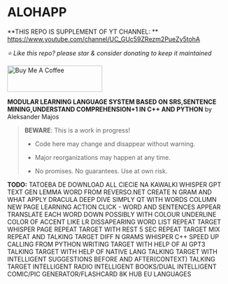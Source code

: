 # ALOHAPP
**THIS REPO IS SUPPLEMENT OF YT CHANNEL: ** https://www.youtube.com/channel/UC_GUc59ZRezm2PueZy5tohA

*⭐️ Like this repo? please star & consider donating to keep it maintained*

<a href="https://www.buymeacoffee.com/aleksanderu" target="_blank"><img src="https://cdn.buymeacoffee.com/buttons/v2/default-yellow.png" alt="Buy Me A Coffee" style="height: 60px !important;width: 217px !important;" ></a>



**MODULAR LEARNING LANGUAGE SYSTEM BASED ON SRS,SENTENCE MINING,UNDERSTAND COMPREHENSION+1 IN C++ AND PYTHON** by Aleksander Majos

> **BEWARE**: This is a work in progress!
>
> * Code here may change and disappear without warning.
>
> * Major reorganizations may happen at any time.
>
> * No promises. No guarantees. Use at own risk.

**TODO:**
TATOEBA DE DOWNLOAD ALL
CIECIE NA KAWALKI WHISPER
GPT TEXT GEN
LEMMA WORD FROM REVERSO.NET
CREATE N GRAM AND WHAT APPLY
DRACULA DEEP DIVE
SIMPLY QT WITH WORDS COLUMN NEW PAGE LEARNING
ACTION CLICK - WORD AND SENTENCES APPEAR
TRANSLATE EACH WORD DOWN POSSIBLY WITH COLOUR UNDERLINE
COLOR OF ACCENT LIKE LR
DISSAPEARING WORD LIST
REPEAT TARGET WHISPER PAGE
REPEAT TARGET WITH REST 5 SEC
REPEAT TARGET
MIX REPEAT AND TALKING TARGET  DIFF N GRAMS
WHISPER C++ SPEED UP CALLING FROM PYTHON
WRITING TARGET WITH HELP OF AI GPT3
TALKING TARGET WITH HELP OF NATIVE LANG
TALKING TARGET WITH INTELLIGENT SUGGESTIONS BEFORE AND AFTER(CONTEXT)
TALKING TARGET
INTELLIGENT RADIO
INTELLIGENT BOOKS/DUAL
INTELLIGENT COMIC/PIC GENERATOR/FLASHCARD
8K HUB EU LANGUAGES


